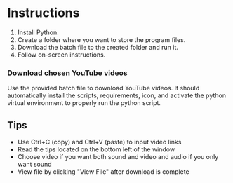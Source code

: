 # Instructions

1. Install Python.
2. Create a folder where you want to store the program files.
3. Download the batch file to the created folder and run it.
4. Follow on-screen instructions.

### Download chosen YouTube videos

Use the provided batch file to download YouTube videos. It should automatically install the
scripts, requirements, icon, and activate the python virtual environment to properly run the python
script.

## Tips

- Use Ctrl+C (copy) and Ctrl+V (paste) to input video links
- Read the tips located on the bottom left of the window
- Choose video if you want both sound and video and audio if you only want sound
- View file by clicking "View File" after download is complete